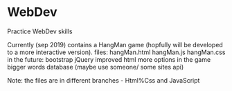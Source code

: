 # WebDev
Practice WebDev skills


Currently (sep 2019) contains a HangMan game (hopfully will be developed to a more interactive version).
  files:
    hangMan.html
    hangMan.js
    hangMan.css
   in the future:
    bootstrap
    jQuery
    improved html
    more options in the game
    bigger words database (maybe use someone/ some sites api)
    
Note: the files are in different branches - Html%Css and JavaScript
